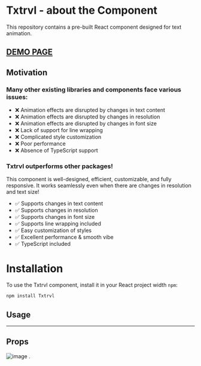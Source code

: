 # Txtrvl - about the Component
This repository contains a pre-built React component designed for text animation.

## [DEMO PAGE](https://txtrvl.com/)


## Motivation
### Many other existing libraries and components face various issues:

- ❌ Animation effects are disrupted by changes in text content
- ❌ Animation effects are disrupted by changes in resolution
- ❌ Animation effects are disrupted by changes in font size
- ❌ Lack of support for line wrapping
- ❌ Complicated style customization
- ❌ Poor performance
- ❌ Absence of TypeScript support

### Txtrvl outperforms other packages!
This component is well-designed, efficient, customizable, and fully responsive. It works seamlessly even when there are changes in resolution and text size!

- ✅ Supports changes in text content
- ✅ Supports changes in resolution
- ✅ Supports changes in font size
- ✅ Supports line wrapping included
- ✅ Easy customization of styles
- ✅ Excellent performance & smooth vibe
- ✅ TypeScript included


# Installation
To use the Txtrvl component, install it in your React project width `npm`:
```bash
npm install Txtrvl
```


## Usage


___
## Props
![image](https://github.com/MichalKowalczyk/txtrvl/assets/17525378/e28a5515-ef89-431b-9b4c-b669de3107e6)
.

